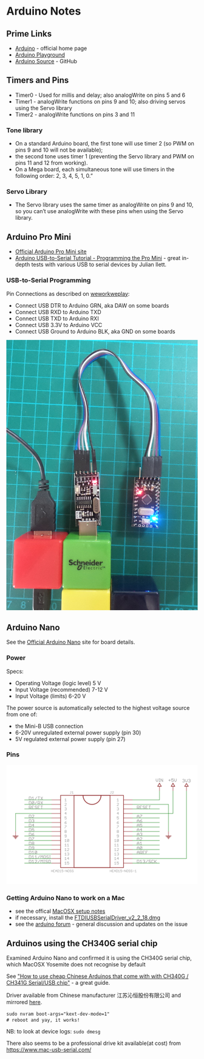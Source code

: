 # Arduino Notes

## Prime Links

* [Arduino](https://www.arduino.cc/) - official home page
* [Arduino Playground](http://playground.arduino.cc/)
* [Arduino Source](https://github.com/arduino/Arduino/) - GitHub

## Timers and Pins

* Timer0 - Used for millis and delay; also analogWrite on pins 5 and 6
* Timer1 - analogWrite functions on pins 9 and 10; also driving servos using the Servo library
* Timer2 - analogWrite functions on pins 3 and 11

### Tone library
* On a standard Arduino board, the first tone will use timer 2 (so PWM on pins 9 and 10 will not be available);
* the second tone uses timer 1 (preventing the Servo library and PWM on pins 11 and 12 from working).
* On a Mega board, each simultaneous tone will use timers in the following order: 2, 3, 4, 5, 1, 0.”

### Servo Library
* The Servo library uses the same timer as analogWrite on pins 9 and 10, so you can’t use analogWrite with these pins when using the Servo library.


## Arduino Pro Mini

* [Official Arduino Pro Mini site](http://www.arduino.cc/en/Main/ArduinoBoardProMini)
* [Arduino USB-to-Serial Tutorial - Programming the Pro Mini](https://youtu.be/Vawhrr4COjI) - great in-depth tests with various USB to serial devices by Julian Ilett.


### USB-to-Serial Programming

Pin Connections as described on
[weworkweplay](http://weworkweplay.com/play/connect-jy-mcu-usb-serial-port-adapter-to-arduino-mini-pro-3.3v-atmega328/):

* Connect USB DTR to Arduino GRN, aka DAW on some boards
* Connect USB RXD to Arduino TXD
* Connect USB TXD to Arduino RXI
* Connect USB 3.3V to Arduino VCC
* Connect USB Ground to Arduino BLK, aka GND on some boards

![The pro_mini_usb_serial_connection](./assets/pro_mini_usb_serial_connection.jpg?raw=true)


## Arduino Nano

See the [Official Arduino Nano](http://arduino.cc/en/Main/arduinoBoardNano) site for board details.


### Power

Specs:
* Operating Voltage (logic level) 5 V
* Input Voltage (recommended) 7-12 V
* Input Voltage (limits)  6-20 V

The power source is automatically selected to the highest voltage source from one of:
* the Mini-B USB connection
* 6-20V unregulated external power supply (pin 30)
* 5V regulated external power supply (pin 27)

### Pins

![The nano_pins](./assets/nano_pins.png?raw=true)


### Getting Arduino Nano to work on a Mac

* see the offical [MacOSX setup notes](http://www.arduino.cc/en/Guide/MacOSX)
* if necessary, install the [FTDIUSBSerialDriver_v2_2_18.dmg](http://www.ftdichip.com/Drivers/VCP.htm)
* see the [arduino forum](http://forum.arduino.cc/index.php?topic=261375.0) - general discussion and updates on the issue


## Arduinos using the CH340G serial chip

Examined Arduino Nano and confirmed it is using the CH340G serial chip, which MacOSX Yosemite does not recognise by default

See ["How to use cheap Chinese Arduinos that come with with CH340G / CH341G Serial/USB chip"](http://kiguino.moos.io/2014/12/31/how-to-use-arduino-nano-mini-pro-with-CH340G-on-mac-osx-yosemite.html) - a great guide.

Driver available from Chinese manufacturer 江苏沁恒股份有限公司 and mirrored [here](http://kiguino.moos.io/downloads/CH341SER_MAC.ZIP).

    sudo nvram boot-args="kext-dev-mode=1"
    # reboot and yay, it works!

NB: to look at device logs: `sudo dmesg`

There also seems to be a professional drive kit available(at cost) from https://www.mac-usb-serial.com/

